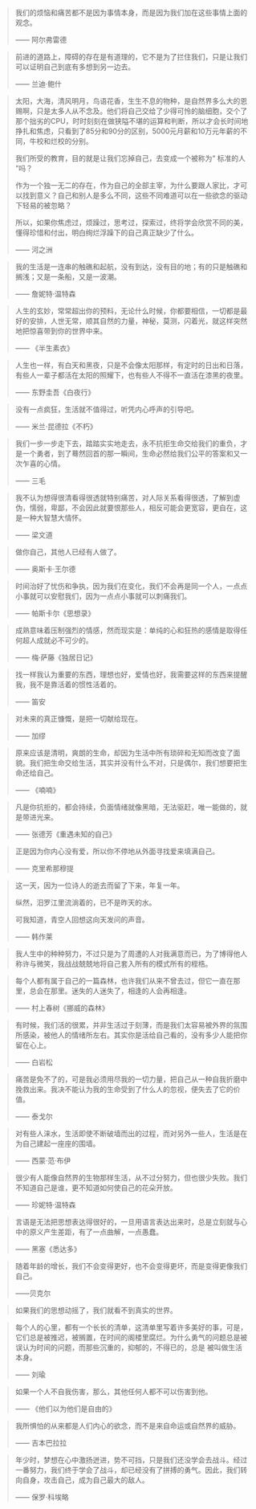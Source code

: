 >  我们的烦恼和痛苦都不是因为事情本身，而是因为我们加在这些事情上面的观念。
>
> —— 阿尔弗雷德



> 前进的道路上，障碍的存在是有道理的，它不是为了拦住我们，只是让我们可以证明自己到底有多想到另一边去。
>
> —— 兰迪·鲍什



> 太阳，大海，清风明月，鸟语花香，生生不息的物种，是自然界多么大的恩赐啊，只是太多人从不念及。他们将自己交给了少得可怜的脑细胞，交个了那个拙劣的CPU，时时刻刻在做狭隘不堪的运算和判断，所以才会长时间地挣扎和焦虑，只看到了85分和90分的区别，5000元月薪和10万元年薪的不同，牛校和烂校的分别。
>
> 我们所受的教育，目的就是让我们忘掉自己，去变成一个被称为“ 标准的人 ”吗？
>
> 作为一个独一无二的存在，作为自己的全部主宰，为什么要跟人家比，才可以找到意义？自己和别人是多么不同，这些不同难道可以在一些欲念的驱动下轻易的被忽略？
>
> 所以，如果你焦虑过，烦躁过，思考过，探索过，终将学会欣赏不同的美，懂得珍惜和付出，明白绚烂浮躁下的自己真正缺少了什么。
>
> —— 河之洲



> 我的生活是一连串的触礁和起航，没有到达，没有目的地；有的只是触礁和搁浅；又是一条船，又是一波潮。
>
> —— 詹妮特·温特森



> 人生的玄妙，常常超出你的预料，无论什么时候，你都要相信，一切都是最好的安排，人世无常，顺其自然的力量，神秘，莫测，闪着光，就这样突然地把惊喜带到你的世界中来。
>
> —— 《半生素衣》



> 人生也一样，有白天和黑夜，只是不会像太阳那样，有定时的日出和日落，有些人一辈子都活在太阳的照耀下，也有些人不得不一直活在漆黑的夜里。
>
> —— 东野圭吾《白夜行》



> 没有一点疯狂，生活就不值得过，听凭内心呼声的引导吧。
>
> —— 米兰·昆德拉《不朽》



> 我们一步一步走下去，踏踏实实地走去，永不抗拒生命交给我们的重负，才是一个勇者，到了蓦然回首的那一瞬间，生命必然给我们公平的答案和又一次乍喜的心情。
>
> —— 三毛



> 我不认为想得很清看得很透就特别痛苦，对人际关系看得很透，了解到虚伪，懦弱，卑鄙，不会因此就要恨那些人，相反可能会更宽容，更自在，这是一种大智慧大情怀。
>
> —— 梁文道



> 做你自己，其他人已经有人做了。
>
> —— 奥斯卡·王尔德



> 时间治好了忧伤和争执，因为我们在变化，我们不会再是同一个人，一点点小事就可以安慰我们，因为一点点小事就可以刺痛我们。
>
> —— 帕斯卡尔《思想录》



> 成熟意味着压制强烈的情感，然而现实是：单纯的心和狂热的感情是取得任何超人成就必不可少的。
>
> —— 梅·萨藤《独居日记》



> 找一样我认为重要的东西，理想也好，爱情也好，我需要这样的东西来提醒我，我不是靠活着的惯性活着的。
>
> —— 笛安



> 对未来的真正慷慨，是把一切献给现在。
>
> —— 加缪



> 原来应该是清明，爽朗的生命，却因为生活中所有琐碎和无知而改变了面貌。我们把生命交给生活，其实并没有什么不对，只是偶尔，我们想要把生命还给自己。
>
> —— 《喃喃》



> 凡是你抗拒的，都会持续，负面情绪就像黑暗，无法驱赶，唯一能做的，就是带进光来。
>
> —— 张德芳《重遇未知的自己》



> 正是因为你内心没有爱，所以你不停地从外面寻找爱来填满自己。
>
> —— 克里希那穆提



> 这一天，因为一位诗人的逝去而留了下来，年复一年。
>
> 纵然，汨罗江里流淌着的，已不是昨天的水。
>
> 可我知道，青空人回想这向天发问的声音。
>
> —— 韩作莱 



> 我人生中的种种努力，不过只是为了周遭的人对我满意而已，为了博得他人称许与微笑，我战战兢兢地将自己套入所有的模式所有的桎梏。



> 每个人都有属于自己的一篇森林，也许我们从来不曾去过，但它一直在那里，总会在那里。迷失的人迷失了，相逢的人会再相逢。
>
> —— 村上春树《挪威的森林》



> 有时候，我们活的很累，并非生活过于刻薄，而是我们太容易被外界的氛围所感染，被他人的情绪所左右。其实你是活给自己看的，没有多少人能把你留在心上。
>
> —— 白岩松



> 痛苦是免不了的，可是我必须用尽我的一切力量，把自己从一种自我折磨中挽救出来。我决不能认为我的生命受到了什么人的忽视，便失去了它的价值。
>
> —— 泰戈尔



> 对有些人涞水，生活即使不断破墙而出的过程，而对另外一些人，生活是在为自己建起一座座的围墙。
>
> —— 西蒙·范·布伊



> 很少有人能像自然界的生物那样生活，从不过分努力，但也很少失败。我们不知道自己是谁，更不知道如何使自己的花朵开放。
>
> —— 珍妮特·温特森



> 言语是无法把思想表达得很好的，一旦用语言表达出来时，总是立刻就与心中的原义产生差距，有了一点曲解，一点愚蠢。
>
> —— 黑塞《悉达多》



> 随着年龄的增长，我们不会变得更好，也不会变得更坏，而是变得更像我们自己。
>
> ——贝克尔



> 如果我们的思想动摇了，我们就看不到真实的世界。



> 每个人的心里，都有一个长长的清单，这清单里写着许多美好的事，可是，它们总是被推迟，被搁置，在时间的阁楼里腐烂。为什么勇气的问题总是被误认为时间的问题，而那些沉重的，抑郁的，不得已的，总是 被叫做生活本身。
>
> —— 刘瑜



> 如果一个人不自我伤害，那么，其他任何人都不可以伤害到他。
>
> —— 《他们以为他们是自由的》



> 我所惧怕的从来都是人们内心的欲念，而不是来自命运或自然界的威胁。
>
> —— 吉本巴拉拉



> 年少时，梦想在心中激扬迸进，势不可挡，只是我们还没学会去战斗。经过一番努力，我们终于学会了战斗，却已经没有了拼搏的勇气。因此，我们转向自身，攻击自己，成为自己最大的敌人。
>
> —— 保罗·科埃略